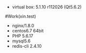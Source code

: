 - virtual box: 5.1.10 r112026 (Qt5.6.2)


#Work(xin.test)
- nginx/1.8.0
- centos6.7 64bit
- PHP 5.6.17
- mysql5.6
- redis-cli 2.4.10